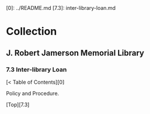 <head>
	<link rel="stylesheet" type="text/css" href="../main.css">
</head>
[0]: ../README.md
[7.3]: inter-library-loan.md

# Collection
## J. Robert Jamerson Memorial Library
### 7.3 Inter-library Loan
[< Table of Contents][0]

Policy and Procedure.

[Top][7.3]
